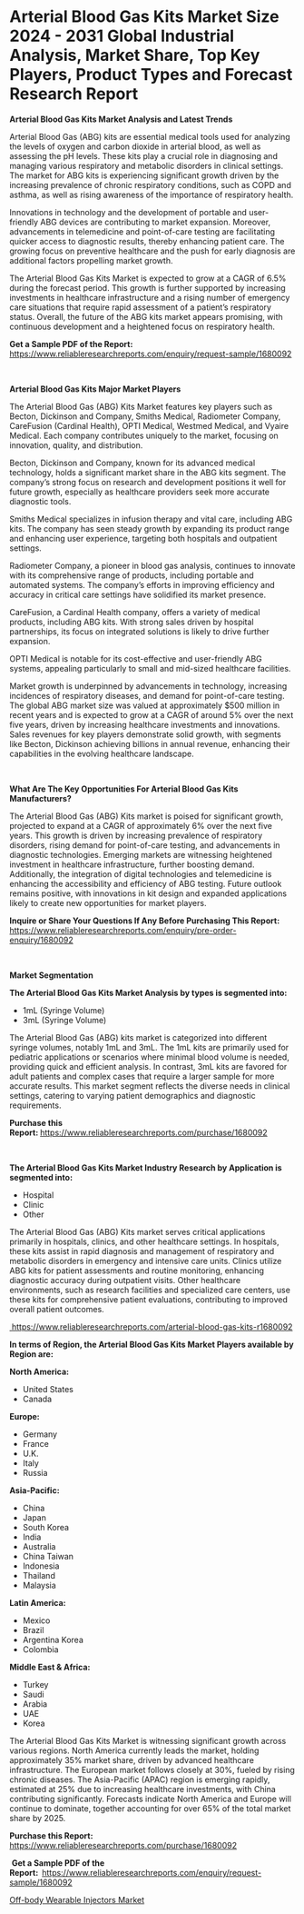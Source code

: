 <p><h1>Arterial Blood Gas Kits Market Size 2024 - 2031 Global Industrial Analysis, Market Share, Top Key Players, Product Types and Forecast Research Report</h1></p><p><strong>Arterial Blood Gas Kits Market Analysis and Latest Trends</strong></p>
<p><p>Arterial Blood Gas (ABG) kits are essential medical tools used for analyzing the levels of oxygen and carbon dioxide in arterial blood, as well as assessing the pH levels. These kits play a crucial role in diagnosing and managing various respiratory and metabolic disorders in clinical settings. The market for ABG kits is experiencing significant growth driven by the increasing prevalence of chronic respiratory conditions, such as COPD and asthma, as well as rising awareness of the importance of respiratory health.</p><p>Innovations in technology and the development of portable and user-friendly ABG devices are contributing to market expansion. Moreover, advancements in telemedicine and point-of-care testing are facilitating quicker access to diagnostic results, thereby enhancing patient care. The growing focus on preventive healthcare and the push for early diagnosis are additional factors propelling market growth.</p><p>The Arterial Blood Gas Kits Market is expected to grow at a CAGR of 6.5% during the forecast period. This growth is further supported by increasing investments in healthcare infrastructure and a rising number of emergency care situations that require rapid assessment of a patient’s respiratory status. Overall, the future of the ABG kits market appears promising, with continuous development and a heightened focus on respiratory health.</p></p>
<p><strong>Get a Sample PDF of the Report:&nbsp;</strong> <a href="https://www.reliableresearchreports.com/enquiry/request-sample/1680092?utm_campaign=1512&utm_medium=2&utm_source=Github&utm_content=ia&utm_term=28122024&utm_id=arterial-blood-gas-kits">https://www.reliableresearchreports.com/enquiry/request-sample/1680092</a></p>
<p>&nbsp;</p>
<p><strong>Arterial Blood Gas Kits Major Market Players</strong></p>
<p><p>The Arterial Blood Gas (ABG) Kits Market features key players such as Becton, Dickinson and Company, Smiths Medical, Radiometer Company, CareFusion (Cardinal Health), OPTI Medical, Westmed Medical, and Vyaire Medical. Each company contributes uniquely to the market, focusing on innovation, quality, and distribution.</p><p>Becton, Dickinson and Company, known for its advanced medical technology, holds a significant market share in the ABG kits segment. The company’s strong focus on research and development positions it well for future growth, especially as healthcare providers seek more accurate diagnostic tools.</p><p>Smiths Medical specializes in infusion therapy and vital care, including ABG kits. The company has seen steady growth by expanding its product range and enhancing user experience, targeting both hospitals and outpatient settings.</p><p>Radiometer Company, a pioneer in blood gas analysis, continues to innovate with its comprehensive range of products, including portable and automated systems. The company’s efforts in improving efficiency and accuracy in critical care settings have solidified its market presence.</p><p>CareFusion, a Cardinal Health company, offers a variety of medical products, including ABG kits. With strong sales driven by hospital partnerships, its focus on integrated solutions is likely to drive further expansion.</p><p>OPTI Medical is notable for its cost-effective and user-friendly ABG systems, appealing particularly to small and mid-sized healthcare facilities.</p><p>Market growth is underpinned by advancements in technology, increasing incidences of respiratory diseases, and demand for point-of-care testing. The global ABG market size was valued at approximately $500 million in recent years and is expected to grow at a CAGR of around 5% over the next five years, driven by increasing healthcare investments and innovations. Sales revenues for key players demonstrate solid growth, with segments like Becton, Dickinson achieving billions in annual revenue, enhancing their capabilities in the evolving healthcare landscape.</p></p>
<p>&nbsp;</p>
<p><strong>What Are The Key Opportunities For Arterial Blood Gas Kits Manufacturers?</strong></p>
<p><p>The Arterial Blood Gas (ABG) Kits market is poised for significant growth, projected to expand at a CAGR of approximately 6% over the next five years. This growth is driven by increasing prevalence of respiratory disorders, rising demand for point-of-care testing, and advancements in diagnostic technologies. Emerging markets are witnessing heightened investment in healthcare infrastructure, further boosting demand. Additionally, the integration of digital technologies and telemedicine is enhancing the accessibility and efficiency of ABG testing. Future outlook remains positive, with innovations in kit design and expanded applications likely to create new opportunities for market players.</p></p>
<p><strong>Inquire or Share Your Questions If Any Before Purchasing This Report:</strong> <a href="https://www.reliableresearchreports.com/enquiry/pre-order-enquiry/1680092?utm_campaign=1512&utm_medium=2&utm_source=Github&utm_content=ia&utm_term=28122024&utm_id=arterial-blood-gas-kits">https://www.reliableresearchreports.com/enquiry/pre-order-enquiry/1680092</a></p>
<p>&nbsp;</p>
<p><strong>Market Segmentation</strong></p>
<p><strong>The Arterial Blood Gas Kits Market Analysis by types is segmented into:</strong></p>
<p><ul><li>1mL (Syringe Volume)</li><li>3mL (Syringe Volume)</li></ul></p>
<p><p>The Arterial Blood Gas (ABG) kits market is categorized into different syringe volumes, notably 1mL and 3mL. The 1mL kits are primarily used for pediatric applications or scenarios where minimal blood volume is needed, providing quick and efficient analysis. In contrast, 3mL kits are favored for adult patients and complex cases that require a larger sample for more accurate results. This market segment reflects the diverse needs in clinical settings, catering to varying patient demographics and diagnostic requirements.</p></p>
<p><strong>Purchase this Report:&nbsp;</strong><a href="https://www.reliableresearchreports.com/purchase/1680092?utm_campaign=1512&utm_medium=2&utm_source=Github&utm_content=ia&utm_term=28122024&utm_id=arterial-blood-gas-kits">https://www.reliableresearchreports.com/purchase/1680092</a></p>
<p>&nbsp;</p>
<p><strong>The Arterial Blood Gas Kits Market Industry Research by Application is segmented into:</strong></p>
<p><ul><li>Hospital</li><li>Clinic</li><li>Other</li></ul></p>
<p><p>The Arterial Blood Gas (ABG) Kits market serves critical applications primarily in hospitals, clinics, and other healthcare settings. In hospitals, these kits assist in rapid diagnosis and management of respiratory and metabolic disorders in emergency and intensive care units. Clinics utilize ABG kits for patient assessments and routine monitoring, enhancing diagnostic accuracy during outpatient visits. Other healthcare environments, such as research facilities and specialized care centers, use these kits for comprehensive patient evaluations, contributing to improved overall patient outcomes.</p></p>
<p><a href="https://www.reliableresearchreports.com/arterial-blood-gas-kits-r1680092?utm_campaign=1512&utm_medium=2&utm_source=Github&utm_content=ia&utm_term=28122024&utm_id=arterial-blood-gas-kits">&nbsp;https://www.reliableresearchreports.com/arterial-blood-gas-kits-r1680092</a></p>
<p><strong>In terms of Region, the Arterial Blood Gas Kits Market Players available by Region are:</strong></p>
<p>
    <p> <strong> North America: </strong>
        <ul>
            <li>United States</li>
            <li>Canada</li>
        </ul>
        </p> 
    <p> <strong> Europe: </strong>
        <ul>
            <li>Germany</li>
            <li>France</li>
            <li>U.K.</li>
            <li>Italy</li>
            <li>Russia</li>
        </ul>
        </p> 
    <p> <strong> Asia-Pacific: </strong>
        <ul>
            <li>China</li>
            <li>Japan</li>
            <li>South Korea</li>
            <li>India</li>
            <li>Australia</li>
            <li>China Taiwan</li>
            <li>Indonesia</li>
            <li>Thailand</li>
            <li>Malaysia</li>
        </ul>
        </p> 
    <p> <strong> Latin America: </strong>
        <ul>
            <li>Mexico</li>
            <li>Brazil</li>
            <li>Argentina Korea</li>
            <li>Colombia</li>
        </ul>
        </p> 
    <p> <strong> Middle East & Africa: </strong>
        <ul>
            <li>Turkey</li>
            <li>Saudi</li>
            <li>Arabia</li>
            <li>UAE</li>
            <li>Korea</li>
        </ul>
    </p>
    </p>
<p><p>The Arterial Blood Gas Kits Market is witnessing significant growth across various regions. North America currently leads the market, holding approximately 35% market share, driven by advanced healthcare infrastructure. The European market follows closely at 30%, fueled by rising chronic diseases. The Asia-Pacific (APAC) region is emerging rapidly, estimated at 25% due to increasing healthcare investments, with China contributing significantly. Forecasts indicate North America and Europe will continue to dominate, together accounting for over 65% of the total market share by 2025.</p></p>
<p><strong>Purchase this Report: </strong><a href="https://www.reliableresearchreports.com/purchase/1680092?utm_campaign=1512&utm_medium=2&utm_source=Github&utm_content=ia&utm_term=28122024&utm_id=arterial-blood-gas-kits">https://www.reliableresearchreports.com/purchase/1680092</a></p>
<p>&nbsp;<strong>Get a Sample PDF of the Report:&nbsp;&nbsp;</strong><a href="https://www.reliableresearchreports.com/enquiry/request-sample/1680092?utm_campaign=1512&utm_medium=2&utm_source=Github&utm_content=ia&utm_term=28122024&utm_id=arterial-blood-gas-kits">https://www.reliableresearchreports.com/enquiry/request-sample/1680092</a></p>
<p><strong></strong></p>
<p><p><a href="https://github.com/ryanbell8967/Market-Research-Report-List-1/blob/main/off-body-wearable-injectors-market.md?utm_campaign=1512&utm_medium=2&utm_source=Github&utm_content=ia&utm_term=28122024&utm_id=arterial-blood-gas-kits">Off-body Wearable Injectors Market</a></p></p>
